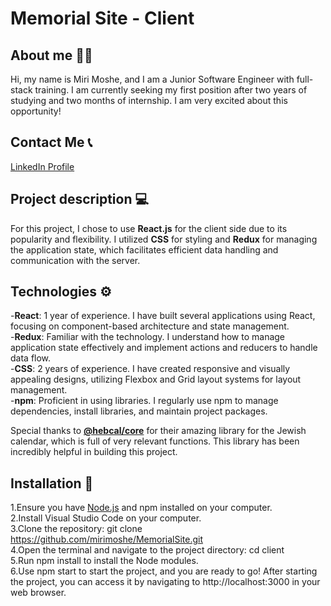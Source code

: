 # Memorial Site - Client 

## About me 👩‍💻
Hi, my name is Miri Moshe, and I am a Junior Software Engineer with full-stack training. I am currently seeking my first position after two years of studying and two months of internship. I am very excited about this opportunity!


## Contact Me 📞
[LinkedIn Profile](https://www.linkedin.com/in/miri-moshe)

## Project description 💻
For this project, I chose to use **React.js** for the client side due to its popularity and flexibility. I utilized **CSS** for styling and **Redux** for managing the application state, which facilitates efficient data handling and communication with the server.

## Technologies ⚙️
-**React**: 1 year of experience. I have built several applications using React, focusing on component-based architecture and state management.                  
-**Redux**: Familiar with the technology. I understand how to manage application state effectively and implement actions and reducers to handle data flow.          
                        -**CSS**: 2 years of experience. I have created responsive and visually appealing designs, utilizing Flexbox and Grid layout systems for layout management.      
-**npm**: Proficient in using libraries. I regularly use npm to manage dependencies, install libraries, and maintain project packages.

Special thanks to [**@hebcal/core**](github.com/hebcal/hebcal-es6) for their amazing library for the Jewish calendar, which is full of very relevant functions. This library has been incredibly helpful in building this project.

## Installation 🚀
1.Ensure you have [Node.js](https://nodejs.org/) and npm installed on your computer.          
2.Install Visual Studio Code on your computer.                                 
3.Clone the repository: git clone https://github.com/mirimoshe/MemorialSite.git               
4.Open the terminal and navigate to the project directory: cd client             
5.Run npm install to install the Node modules.                   
6.Use npm start to start the project, and you are ready to go!
After starting the project, you can access it by navigating to http://localhost:3000 in your web browser.


